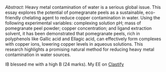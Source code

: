 _Abstract_:
Heavy metal contamination of water is a serious global issue. This essay explores the potential of pomegranate peels as a sustainable, eco-friendly chelating agent to reduce copper contamination in water. Using the following experimental variables: complexing solution pH; mass of pomegranate peel powder; copper concentration; and ligand extraction solvent, it has been demonstrated that pomegranate peels, rich in polyphenols like Gallic acid and Ellagic acid, can effectively form complexes with copper ions, lowering copper levels in aqueous solutions. This research highlights a promising natural method for reducing heavy metal contamination in water sources.

IB blessed me with a high B (24 marks). My EE on [Clastify](https://www.clastify.com/ee/chemistry/6766adaf2f2f175a005938f3)
